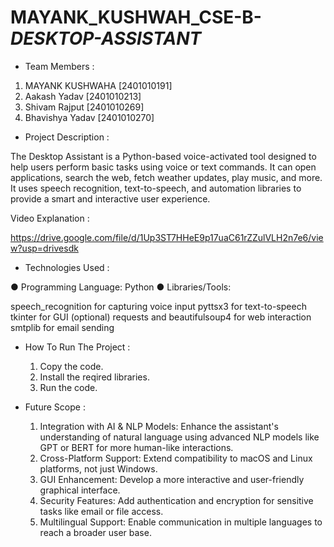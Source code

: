 # MAYANK_KUSHWAH_CSE-B-_DESKTOP-ASSISTANT_

* Team Members :

1. MAYANK KUSHWAHA [2401010191]
2. Aakash Yadav    [2401010213]
3. Shivam Rajput   [2401010269]
4. Bhavishya Yadav [2401010270]

* Project Description :

The Desktop Assistant is a Python-based voice-activated tool designed to help users perform basic tasks using voice or text commands. It can open applications, search the web, fetch weather updates, play music, and more. It uses speech recognition, text-to-speech, and automation libraries to provide a smart and interactive user experience.

Video Explanation :

https://drive.google.com/file/d/1Up3ST7HHeE9p17uaC61rZZulVLH2n7e6/view?usp=drivesdk

* Technologies Used :

● Programming Language: Python
● Libraries/Tools:

 speech_recognition for capturing voice input
 pyttsx3 for text-to-speech
 tkinter for GUI (optional)
 requests and beautifulsoup4 for web interaction
 smtplib for email sending

* How To Run The Project :

   1. Copy the code.
  2. Install the reqired libraries.
  3. Run the code.
    
* Future Scope :

  1. Integration with AI & NLP Models: Enhance the assistant's understanding of natural language using advanced NLP models 
     like GPT or BERT for more human-like 
     interactions.
  2. Cross-Platform Support: Extend compatibility to macOS and Linux platforms, not just Windows.
  3. GUI Enhancement: Develop a more interactive and user-friendly graphical interface.
  4. Security Features: Add authentication and encryption for sensitive tasks like email or file access.
  5. Multilingual Support: Enable communication in multiple languages to reach a broader user base.




